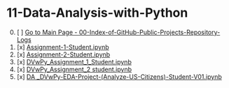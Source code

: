 # 11-Data-Analysis-with-Python

00. [ ] [Go to Main Page - 00-Index-of-GitHub-Public-Projects-Repository-Logs](https://github.com/celik-muhammed/00-Index-of-GitHub-Public-Projects-Repository-Logs)
01. [x] [Assignment-1-Student.ipynb](Assignment-1-Student.ipynb)
02. [x] [Assignment-2-Student.ipynb](Assignment-2-Student.ipynb)
03. [x] [DVwPy_Assignment_1_Student.ipynb](DVwPy_Assignment_1_Student.ipynb)
04. [x] [DVwPy_Assignment_2 student.ipynb](DVwPy_Assignment_2_student.ipynb)
05. [x] [DA _DVwPy-EDA-Project-(Analyze-US-Citizens)-Student-V01.ipynb](./DA_DVwPy-EDA-Project-(Analyze-US-Citizens)-Student-V01.ipynb)